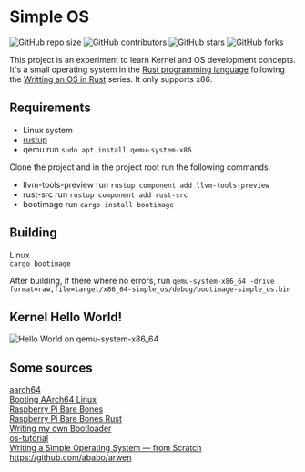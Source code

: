 
# Simple OS

![GitHub repo size](https://img.shields.io/github/repo-size/CMIW/Simple_OS)
![GitHub contributors](https://img.shields.io/github/contributors/CMIW/Simple_OS)
![GitHub stars](https://img.shields.io/github/stars/CMIW/Simple_OS?style=social)
![GitHub forks](https://img.shields.io/github/forks/CMIW/Simple_OS?style=social)

This project is an experiment to learn Kernel and OS development concepts. It's a small operating system in the [Rust programming language](https://www.rust-lang.org/) following the [Writting an OS in Rust](https://os.phil-opp.com/) series. It only supports x86.

## Requirements
- Linux system
- [rustup](https://rustup.rs/)
- qemu run ```sudo apt install qemu-system-x86```

Clone the project and in the project root run the following commands.<br>

- llvm-tools-preview run ```rustup component add llvm-tools-preview```
- rust-src run ```rustup component add rust-src```
- bootimage run ```cargo install bootimage```

## Building
Linux<br>
```cargo bootimage```

After building, if there where no errors, run ```qemu-system-x86_64 -drive format=raw,file=target/x86_64-simple_os/debug/bootimage-simple_os.bin```

## Kernel Hello World!
![Hello World on qemu-system-x86_64](https://github.com/CMIW/Simple_OS/blob/main/Kernel-Hello-World!.png)


## Some sources
[aarch64](https://krinkinmu.github.io/2020/12/13/adding-rust-to-aarch64.html)<br>
[Booting AArch64 Linux](https://www.kernel.org/doc/html/latest/arm64/booting.html)<br>
[Raspberry Pi Bare Bones](https://wiki.osdev.org/Raspberry_Pi_Bare_Bones#Booting_the_Kernel)<br>
[Raspberry Pi Bare Bones Rust](https://wiki.osdev.org/Raspberry_Pi_Bare_Bones_Rust)<br>
[Writing my own Bootloader](https://dev.to/frosnerd/writing-my-own-boot-loader-3mld)<br>
[os-tutorial](https://github.com/cfenollosa/os-tutorial)<br>
[Writing a Simple Operating System — from Scratch](https://www.cs.bham.ac.uk/~exr/lectures/opsys/10_11/lectures/os-dev.pdf)<br>
https://github.com/ababo/arwen

